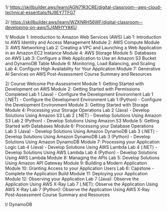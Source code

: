 1/ https://skillbuilder.aws/learn/AGN71R3CRE/digital-classroom--aws-cloud-technical-essentials/NJ9EY7TFG7

2/ https://skillbuilder.aws/learn/WZKNRH56WF/digital-classroom--developing-on-aws/5J4MHYYAKU

1/
Module 1: Introduction to Amazon Web Services (AWS)
Lab 1: Introduction to AWS Identity and Access Management
Module 2: AWS Compute
Module 3: AWS Networking
Lab 2: Creating a VPC and Launching a Web Application in an Amazon EC2 Instance
Module 4: AWS Storage
Module 5: Databases on AWS
Lab 3: Configure a Web Application to Use an Amazon S3 Bucket and DynamoDB Table
Module 6: Monitoring, Load Balancing, and Scaling
Lab 4: Configure High Availability for Your Application
Module 7: Generative AI Services on AWS
Post-Assessment
Course Summary and Resources


2/
Course Welcome
Pre-Assessment
Module 1: Getting Started with Development on AWS
Module 2: Getting Started with Permissions
Completed
Lab 1 (Java) - Configure the Development Environment
Lab 1 (.NET) - Configure the Development Environment
Lab 1 (Python) - Configure the Development Environment
Module 3: Getting Started with Storage
Module 4: Processing your Storage Operations
Lab 2 (Java) - Develop Solutions Using Amazon S3
Lab 2 (.NET) - Develop Solutions Using Amazon S3
Lab 2 (Python) - Develop Solutions Using Amazon S3
Module 5: Getting Started with Databases
Module 6: Processing your Database Operations
Lab 3 (Java) - Develop Solutions Using Amazon DynamoDB
Lab 3 (.NET) - Develop Solutions Using Amazon DynamoDB
Lab 3 (Python) - Develop Solutions Using Amazon DynamoDB
Module 7: Processing your Application Logic
Lab 4 (Java) - Develop Solutions Using AWS Lambda
Lab 4 (.NET) - Develop Solutions Using AWS Lambda
Lab 4 (Python) - Develop Solutions Using AWS Lambda
Module 8: Managing the APIs
Lab 5: Develop Solutions Using Amazon API Gateway
Module 9: Building a Modern Application
Module 10: Granting Access to your Application Users
Lab 6: Capstone - Complete the Application Build
Module 11: Deploying your Application
Module 12: Observing your Application
Lab 7 (Java): Observe the Application Using AWS X-Ray
Lab 7 (.NET): Observe the Application Using AWS X-Ray
Lab 7 (Python): Observe the Application Using AWS X-Ray
Post-Assessment
Course Summary and Resources

I/ DynamoDB